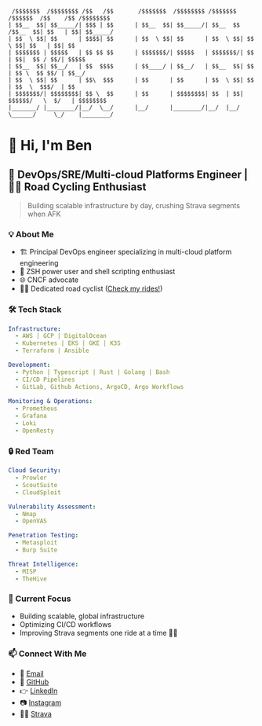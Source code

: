      /$$$$$$$  /$$$$$$$$ /$$   /$$       /$$$$$$$  /$$$$$$$$ /$$$$$$$   /$$$$$$  /$$    /$$ /$$$$$$$$
    | $$__  $$| $$_____/| $$$ | $$      | $$__  $$| $$_____/| $$__  $$ /$$__  $$| $$   | $$| $$_____/
    | $$  \ $$| $$      | $$$$| $$      | $$  \ $$| $$      | $$  \ $$| $$  \ $$| $$   | $$| $$      
    | $$$$$$$ | $$$$$   | $$ $$ $$      | $$$$$$$/| $$$$$   | $$$$$$$/| $$  | $$|  $$ / $$/| $$$$$   
    | $$__  $$| $$__/   | $$  $$$$      | $$____/ | $$__/   | $$__  $$| $$  | $$ \  $$ $$/ | $$__/   
    | $$  \ $$| $$      | $$\  $$$      | $$      | $$      | $$  \ $$| $$  | $$  \  $$$/  | $$      
    | $$$$$$$/| $$$$$$$$| $$ \  $$      | $$      | $$$$$$$$| $$  | $$|  $$$$$$/   \  $/   | $$$$$$$$
    |_______/ |________/|__/  \__/      |__/      |________/|__/  |__/ \______/     \_/    |________/

# 👋 Hi, I'm Ben

## 🚀 DevOps/SRE/Multi-cloud Platforms Engineer | 🚴‍♂️ Road Cycling Enthusiast

> Building scalable infrastructure by day, crushing Strava segments when AFK

### 💡 About Me
- 🏗️ Principal DevOps engineer specializing in multi-cloud platform engineering
- 🐚 ZSH power user and shell scripting enthusiast
- 🌐 CNCF advocate
- 🚴‍♂️ Dedicated road cyclist ([Check my rides!](https://www.strava.com/athletes/2595413))

### 🛠️ Tech Stack
```yaml
Infrastructure:
  - AWS | GCP | DigitalOcean
  - Kubernetes | EKS | GKE | K3S
  - Terraform | Ansible 

Development:
  - Python | Typescript | Rust | Golang | Bash
  - CI/CD Pipelines
  - GitLab, Github Actions, ArgoCD, Argo Workflows
  
Monitoring & Operations:
  - Prometheus
  - Grafana
  - Loki
  - OpenResty
```

### 🔒 Red Team
```yaml
Cloud Security:
  - Prowler
  - ScoutSuite
  - CloudSploit

Vulnerability Assessment:
  - Nmap
  - OpenVAS

Penetration Testing:
  - Metasploit
  - Burp Suite

Threat Intelligence:
  - MISP
  - TheHive
```

### 🎯 Current Focus
- Building scalable, global infrastructure
- Optimizing CI/CD workflows
- Improving Strava segments one ride at a time 🚴‍♂️


### 📫 Connect With Me
- 📧 [Email](mailto:benperove@gmail.com)
- 💼 [GitHub](https://github.com/benperove)
- 👉 [LinkedIn](https://linkedin.com/in/benjaminperove)
- 📷 [Instagram](https://instagram.com/benperove)
- 🚴‍♂️ [Strava](https://www.strava.com/athletes/2595413)
